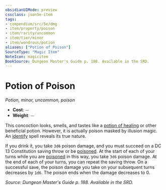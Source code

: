 ```yaml
---
obsidianUIMode: preview
cssclass: json5e-item
tags:
- compendium/src/5e/dmg
- item/property/poison
- item/rarity/uncommon
- item/tier/minor
- item/wondrous/potion
aliases: ["Potion of Poison"]
SourceType: "Magic Item"
NoteIcon: magicitem
BookSource: Dungeon Master's Guide p. 188. Available in the SRD.
---
```

# Potion of Poison
*Potion, minor, uncommon, poison*  

- **Cost**: ⏤
- **Weight**: ⏤

This concoction looks, smells, and tastes like a [potion of healing](/2-Mechanics/CLI/items/potion-of-healing.md) or other beneficial potion. However, it is actually poison masked by illusion magic. An [identify](/2-Mechanics/CLI/spells/identify.md) spell reveals its true nature.

If you drink it, you take `3d6` poison damage, and you must succeed on a DC 13 Constitution saving throw or be [poisoned](/2-Mechanics/CLI/rules/conditions.md#poisoned). At the start of each of your turns while you are [poisoned](/2-Mechanics/CLI/rules/conditions.md#poisoned) in this way, you take `3d6` poison damage. At the end of each of your turns, you can repeat the saving throw. On a successful save, the poison damage you take on your subsequent turns decreases by `1d6`. The poison ends when the damage decreases to 0.

*Source: Dungeon Master's Guide p. 188. Available in the SRD.*